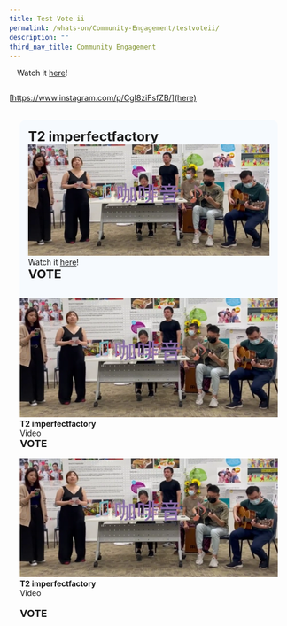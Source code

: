```yaml
---
title: Test Vote ii
permalink: /whats-on/Community-Engagement/testvoteii/
description: ""
third_nav_title: Community Engagement
---
```

<p style="padding: 0 1em 1em;margin: 0; overflow: hidden;">
			Watch it <a href="https://www.instagram.com/p/CgI8ziFsfZB/" target=”_blank”>here</a>!
    </p>


[https://www.instagram.com/p/CgI8ziFsfZB/](here)

<ul style="display: grid; grid-template-columns: repeat(auto-fit, minmax(228px, 1fr)); gap: 1rem; margin: 2rem 2vw; padding: 0; list-style-type: none;">
<li>
				 <div style="position: relative; display: block; height: 100%;  overflow: hidden; text-decoration: none; background-color:hsla(208, 100%, 97%, .5); padding: 15px; border-radius: 10px;">
				 <span style="font-size: 24px; font-weight: bold; font-color: pink;">T2 imperfectfactory</span>
					 <img style="height:auto;width:auto;" src="/images/WGT23/TT/T2.png">
Watch it <a href="https://www.instagram.com/p/CgI8ziFsfZB/" target=”_blank”>here</a>!<br>
	 <span style="font-size: 22px; font-weight: bold; font-color: pink;">VOTE</span>
				 </div>
</li>
	<li>
				 <div style="position: relative; display: block; height: 100%;  overflow: hidden; text-decoration: none;">
				 <img style="height:auto;width:auto;" src="/images/WGT23/TT/T2.png">
	 <b>T2  imperfectfactory</b><br>
				Video
	 <div style="font-size: 18px; font-weight: bold">VOTE</div>
				 </div>
</li>
<li>
				 <div style="position: relative; display: block; height: 100%;  overflow: hidden; text-decoration: none;">
				 <img style="height:auto;width:auto;" src="/images/WGT23/TT/T2.png">
	 <b>T2  imperfectfactory</b><br>
				Video
	 <p style="font-size: 18px; font-weight: bold">VOTE</p>
				 </div>
</li>